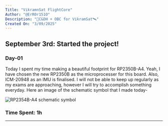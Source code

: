 ```yaml
---
Title: "VikramnSat FlightCore"
Author: "@ErR0r151O"
Description: "🚀C&DH + OBC for VikramSat🛰️"
Created On: "3/09/2025"
---
```


## September 3rd: Started the project!
### Day-01

Today I spent my time making a beautiful footprint for RP2350B-A4. Yeah, I have chosen the new RP2350B as the microprocesser for this board. Also, ICM-20948 as an IMU is finalised. I will not be able to keep up regularly as my exams are approaching, however I will try to accomplish something everyday. Here an image of the schematic symbol that I made today- 

![RP2354B-A4 schematic symbol](https://github.com/user-attachments/assets/a033ed5c-6ef1-456e-9733-cec55a5d3120)

### Time Spent: 1h

---

